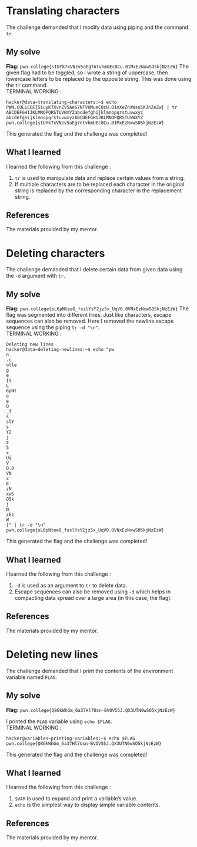 # Translating characters
The challenge demanded that I modify data using piping and the command ` tr `.

## My solve
**Flag:** `pwn.college{sIUYk7xVNzv5aEg7ntvhmUEc8Cu.01MxEzNxwSO5kjNzEzW}`
The given flag had to be toggled, so i wrote a string of uppercase, then lowercase letters to be replaced by the opposite string. This was done using the ` tr ` command.
<br/>
TERMINAL WORKING : 
```
hacker@data~translating-characters:~$ echo PWN.COLLEGE{SiuyK7XvnZV5AeG7NTVHMueC8cU.01mXeZnXWso5KJnZeZw} | tr ABCDEFGHIJKLMNOPQRSTUVWXYZabcdefghijklmnopqrstuvwxyz abcdefghijklmnopqrstuvwxyzABCDEFGHIJKLMNOPQRSTUVWXYZ
pwn.college{sIUYk7xVNzv5aEg7ntvhmUEc8Cu.01MxEzNxwSO5kjNzEzW}
```
This generated the flag and the challenge was completed!


## What I learned
I learned the following from this challenge : 
1. ` tr ` is used to manipulate data and replace certain values from a string.
2. If multiple characters are to be replaced each character in the original string is replaced by the corresponding character in the replacement string. 

## References 
The materials provided by my mentor.
<br/>

# Deleting characters 
The challenge demanded that I delete certain data from given data using the ` -d ` argument with ` tr `.

## My solve
**Flag:** `pwn.college{sL6pNteeO_fsslYsY2jz5x_UqV0.0VNxEzNxwSO5kjNzEzW}`
The flag was segmented into different lines. Just like characters, escape sequences can also be removed. Here I removed the newline escape sequence using the piping ` tr -d "\n" `. 
<br/>
TERMINAL WORKING : 
```
Deleting new lines 
hacker@data~deleting-newlines:~$ echo "pw
n
.c
olle
g
e
{s
L
6pNt
e
e
O
_f
s
slY
s
Y2
j
z
5
x_
Uq
V
0.0
VN
x
E
zN
xwS
O5k
j
N
zEz
W
}" | tr -d "\n"
pwn.college{sL6pNteeO_fsslYsY2jz5x_UqV0.0VNxEzNxwSO5kjNzEzW}

```
This generated the flag and the challenge was completed!


## What I learned
I learned the following from this challenge : 
1. `-d` is used as an argument to `tr` to delete data.
2. Escape sequences can also be removed using `-d` which helps in compacting data spread over a large area (in this case, the flag).

## References 
The materials provided by my mentor.
<br/>

# Deleting new lines 
The challenge demanded that I print the contents of the environment variable named `FLAG`.

## My solve
**Flag:** `pwn.college{Q8GkWhGm_6a37Hl7Usn-BVOV55J.QX3UTN0wSO5kjNzEzW}`

I printed the `FLAG` variable using `echo $FLAG`.
<br/>
TERMINAL WORKING : 
```
hacker@variables~printing-variables:~$ echo $FLAG
pwn.college{Q8GkWhGm_6a37Hl7Usn-BVOV55J.QX3UTN0wSO5kjNzEzW}
```
This generated the flag and the challenge was completed!


## What I learned
I learned the following from this challenge : 
1. `$VAR` is used to expand and print a variable’s value.
2. `echo` is the simplest way to display simple variable contents.

## References 
The materials provided by my mentor.
<br/>

